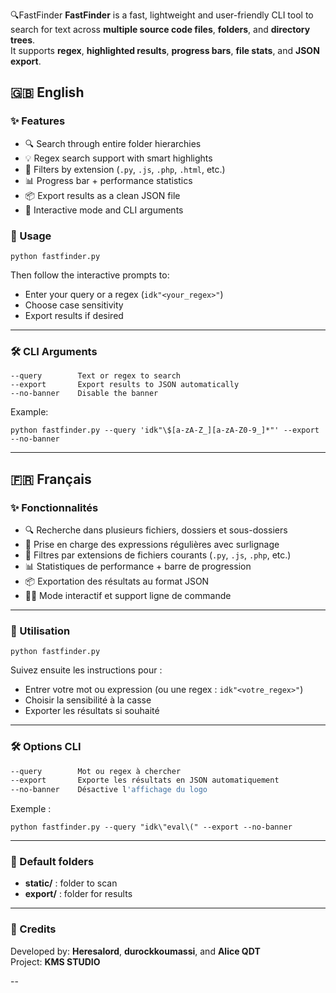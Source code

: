 🔍FastFinder
**FastFinder** is a fast, lightweight and user-friendly CLI tool to search for text across **multiple source code files**, **folders**, and **directory trees**.  
It supports **regex**, **highlighted results**, **progress bars**, **file stats**, and **JSON export**.


## 🇬🇧 English

### ✨ Features

- 🔍 Search through entire folder hierarchies
- 💡 Regex search support with smart highlights
- 📂 Filters by extension (`.py`, `.js`, `.php`, `.html`, etc.)
- 📊 Progress bar + performance statistics
- 📦 Export results as a clean JSON file
- 🤖 Interactive mode and CLI arguments



### 🚀 Usage
```
python fastfinder.py
```

Then follow the interactive prompts to:

- Enter your query or a regex (`idk"<your_regex>"`)
- Choose case sensitivity
- Export results if desired

---

### 🛠 CLI Arguments

```
--query        Text or regex to search
--export       Export results to JSON automatically
--no-banner    Disable the banner
```

Example:

```
python fastfinder.py --query 'idk"\$[a-zA-Z_][a-zA-Z0-9_]*"' --export --no-banner
```

---

## 🇫🇷 Français

### ✨ Fonctionnalités

- 🔍 Recherche dans plusieurs fichiers, dossiers et sous-dossiers
- 🧠 Prise en charge des expressions régulières avec surlignage
- 📂 Filtres par extensions de fichiers courants (`.py`, `.js`, `.php`, etc.)
- 📊 Statistiques de performance + barre de progression
- 📦 Exportation des résultats au format JSON
- 🧑‍💻 Mode interactif et support ligne de commande

---

### 🚀 Utilisation

```
python fastfinder.py
```

Suivez ensuite les instructions pour :

- Entrer votre mot ou expression (ou une regex : `idk"<votre_regex>"`)
- Choisir la sensibilité à la casse
- Exporter les résultats si souhaité

---

### 🛠 Options CLI

```bash
--query        Mot ou regex à chercher
--export       Exporte les résultats en JSON automatiquement
--no-banner    Désactive l'affichage du logo
```

Exemple :

```
python fastfinder.py --query "idk\"eval\(" --export --no-banner
```

---

### 📁 Default folders

- **static/** : folder to scan
- **export/** : folder for results

---

### 🤝 Credits

Developed by: **Heresalord**, **durockkoumassi**, and **Alice QDT**  
Project: **KMS STUDIO**

--

